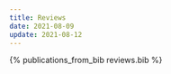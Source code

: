 ```yaml
---
title: Reviews
date: 2021-08-09
update: 2021-08-12
---
```


{% publications_from_bib reviews.bib %}

